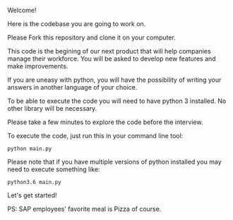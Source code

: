 Welcome!

Here is the codebase you are going to work on.

Please Fork this repository and clone it on your computer.

This code is the begining of our next product that will help companies manage their workforce.
You will be asked to develop new features and make improvements.

If you are uneasy with python, you will have the possibility of writing your answers in another language of your choice.

To be able to execute the code you will need to have python 3 installed. No other library will be necessary.

Please take a few minutes to explore the code before the interview.

To execute the code, just run this in your command line tool:
```
python main.py
```

Please note that if you have multiple versions of python installed you may need to execute something like:
```
python3.6 main.py
```

Let's get started!

PS: SAP employees' favorite meal is Pizza of course.
